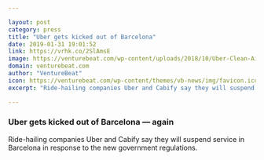 ```yaml
---

layout: post
category: press
title: "Uber gets kicked out of Barcelona"
date: 2019-01-31 19:01:52
link: https://vrhk.co/2SlAmsE
image: https://venturebeat.com/wp-content/uploads/2018/10/Uber-Clean-Air-Plan-2018_2-©Uber_CPG-Photography.jpg?w=1200&strip=all
domain: venturebeat.com
author: "VentureBeat"
icon: https://venturebeat.com/wp-content/themes/vb-news/img/favicon.ico
excerpt: "Ride-hailing companies Uber and Cabify say they will suspend service in Barcelona in response to the new government regulations."

---
```


### Uber gets kicked out of Barcelona — again

Ride-hailing companies Uber and Cabify say they will suspend service in Barcelona in response to the new government regulations.